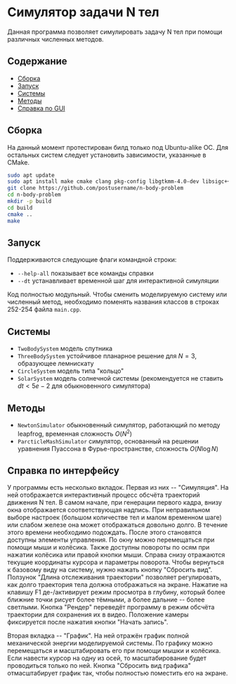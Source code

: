 # Симулятор задачи N тел
Данная программа позволяет симулировать задачу N тел при помощи различных численных методов.


## Содержание
- [Сборка](#сборка)
- [Запуск](#запуск)
- [Системы](#системы)
- [Методы](#методы)
- [Справка по GUI](#справка-по-интерфейсу)


## Сборка
На данный момент протестирован билд только под Ubuntu-alike ОС. Для остальных систем следует установить зависимости, указанные в CMake.
```bash
sudo apt update
sudo apt install make cmake clang pkg-config libgtkmm-4.0-dev libsigc++-3.0-dev libgtk-4-dev libglibmm-2.68-dev libcairomm-1.16-dev libpangomm-2.48-dev libglib2.0-dev libpango-1.0-0 libcairo2-dev libgdk-pixbuf-2.0-0 gir1.2-graphene-1.0 ffmpeg libavformat-dev libavcodec-dev libavutil-dev libswscale-dev libfftw3-bin libfftw3-dev
git clone https://github.com/postusername/n-body-problem
cd n-body-problem
mkdir -p build
cd build
cmake ..
make
```


## Запуск
Поддерживаются следующие флаги командной строки:
- `--help-all` показывает все команды справки
- `--dt` устанавливает временной шаг для интерактивной симуляции

Код полностью модульный. Чтобы сменить моделируемую систему или численный метод, необходимо поменять названия классов в строках 252-254 файла `main.cpp`.


## Системы
- `TwoBodySystem` модель спутника
- `ThreeBodySystem` устойчивое планарное решение для $N=3$, образующее лемнискату
- `CircleSystem` модель типа "кольцо"
- `SolarSystem` модель солнечной системы (рекомендуется не ставить $dt < 5e-2$ для обыкновенного симулятора)


## Методы
- `NewtonSimulator` обыкновенный симулятор, работающий по методу leapfrog, временная сложность $O(N^2)$
- `ParcticleMashSimulator` симулятор, основанный на решении уравнения Пуассона в Фурье-пространстве, сложность $O(N\log N)$


## Справка по интерфейсу

У программы есть несколько вкладок. Первая из них -- "Симуляция". На ней отображается интерактивный процесс обсчёта траекторий движения N тел. В самом начале, при генерации первого кадра, внизу окна отображается соответствующая надпись. При неправильном выборе настроек (большом количестве тел и малом временном шаге) или слабом железе она может отображаться довольно долго. В течение этого времени необходимо подождать. После этого становятся доступны элементы управления. По окну можно перемещаться при помощи мыши и колёсика. Также доступны повороты по осям при нажатии колёсика или правой кнопки мыши. Справа снизу отражаются текущие координаты курсора и параметры поворота. Чтобы вернуться к базовому виду на систему, нужно нажать кнопку "Сбросить вид". Ползунок "Длина отслеживания траектории" позволяет регулировать, как долго траектория тела должна отображаться на экране. Нажатие на клавишу F1 де-/активирует режим просмотра в глубину, который более ближние точки рисует более тёмными, а более дальние -- более светлыми. Кнопка "Рендер" переведёт программу в режим обсчёта траектории для сохранения их в видео. Положение камеры фиксируется после нажатия кнопки "Начать запись".

Вторая вкладка -- "График". На ней отражён график полной механической энергии моделируемой системы. По графику можно перемещаться и масштабировать его при помощи мышки и колёсика. Если навести курсор на одну из осей, то масштабирование будет проводиться только по ней. Кнопка "Сбросить вид графика" отмасштабирует график так, чтобы полностью поместить его на экране.
